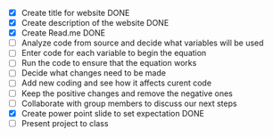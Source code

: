 - [x] Create title for website DONE
- [x] Create description of the website DONE
- [x] Create Read.me DONE
- [ ] Analyze code from source and decide what variables will be used 
- [ ] Enter code for each variable to begin the equation 
- [ ] Run the code to ensure that the equation works 
- [ ] Decide what changes need to be made
- [ ] Add new coding and see how it affects curent code
- [ ] Keep the positive changes and remove the negative ones
- [ ] Collaborate with group members to discuss our next steps
- [x] Create power point slide to set expectation DONE
- [ ] Present project to class 
